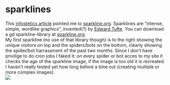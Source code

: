 <!--
  date: 2005-12-27
  modified: 2012-07-03
  slug: sparklines
  type: post
  categories: admin, backend
-->

# sparklines

<p>This <a href="http://infosthetics.com/archives/2005/09/sparklines.html" target="_blank">infostetics article</a> pointed me to <a href="http://sparkline.org/" target="_blank">sparkline.org</a>. Sparklines are &#8220;intense, simple, wordlike graphics&#8221;, invented(?) by <a href="http://www.edwardtufte.com/bboard/q-and-a-fetch-msg?msg_id=0001OR&#038;topic_id=1" target="_blank">Edward Tufte</a>. You can download a gd sparkline-library at <a href="http://sparkline.org/" target="_blank">sparkline.org</a>.<br />
My first sparkline (no use of that library though) is to the right showing the unique visitors on top and the spiders/bots on the bottom, clearly showing the spider/bot harrassment of the past two months. Since I don&#8217;t have privilige to do cron jobs I faked it: on every spider or bot acces to my site it checks the age of the sparkline image, if the image is too old it is recreated. I haven&#8217;t really tested yet how long before a time out (creating multiple or more complex images).<br />
<img src="https://res.cloudinary.com/dn1rmdjs5/image/upload/v1566568756/rv/sl_unb.png" /></p>
